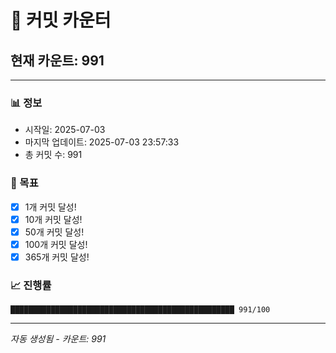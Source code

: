 # 🔢 커밋 카운터

## 현재 카운트: 991

---

### 📊 정보
- 시작일: 2025-07-03
- 마지막 업데이트: 2025-07-03 23:57:33
- 총 커밋 수: 991

### 🎯 목표
- [x] 1개 커밋 달성!
- [x] 10개 커밋 달성!
- [x] 50개 커밋 달성!
- [x] 100개 커밋 달성!
- [x] 365개 커밋 달성!

### 📈 진행률
```
██████████████████████████████████████████████████ 991/100
```

---
*자동 생성됨 - 카운트: 991*
